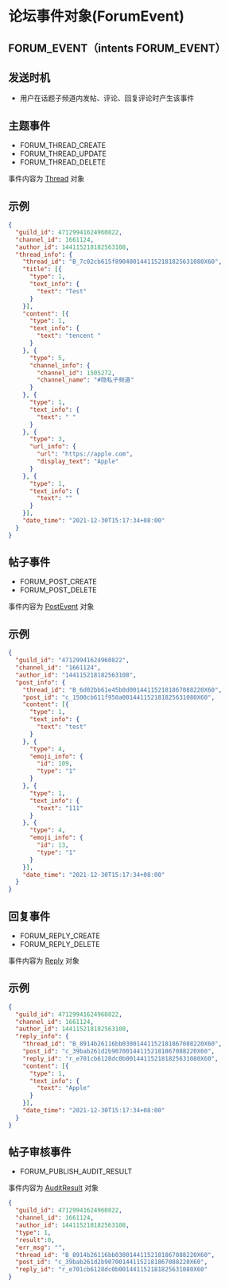 # 论坛事件对象(ForumEvent)

## FORUM_EVENT（intents FORUM_EVENT）

## 发送时机
- 用户在话题子频道内发帖、评论、回复评论时产生该事件

## 主题事件
- FORUM_THREAD_CREATE 
- FORUM_THREAD_UPDATE 
- FORUM_THREAD_DELETE

事件内容为 [Thread](model.md#Thread) 对象

## 示例

```json
{
  "guild_id": 47129941624960822,
  "channel_id": 1661124,
  "author_id": 144115218182563108,
  "thread_info": {
    "thread_id": "B_7c02cb615f8904001441152181825631080X60",
    "title": [{
      "type": 1,
      "text_info": {
        "text": "Test"
      }
    }],
    "content": [{
      "type": 1,
      "text_info": {
        "text": "tencent "
      }
    }, {
      "type": 5,
      "channel_info": {
        "channel_id": 1505272,
        "channel_name": "#隐私子频道"
      }
    }, {
      "type": 1,
      "text_info": {
        "text": " "
      }
    }, {
      "type": 3,
      "url_info": {
        "url": "https://apple.com",
        "display_text": "Apple"
      }
    }, {
      "type": 1,
      "text_info": {
        "text": ""
      }
    }],
    "date_time": "2021-12-30T15:17:34+08:00"
  }
}
```

## 帖子事件
- FORUM_POST_CREATE
- FORUM_POST_DELETE

事件内容为 [PostEvent](model.md#Post) 对象

## 示例

```json
{
  "guild_id": "47129941624960822",
  "channel_id": "1661124",
  "author_id": "144115218182563108",
  "post_info": {
    "thread_id": "B_6d02bb61e45b0d001441152181867088220X60",
    "post_id": "c_1500cb611f950a001441152181825631080X60",
    "content": [{
      "type": 1,
      "text_info": {
        "text": "test"
      }
    }, {
      "type": 4,
      "emoji_info": {
        "id": 109,
        "type": "1"
      }
    }, {
      "type": 1,
      "text_info": {
        "text": "111"
      }
    }, {
      "type": 4,
      "emoji_info": {
        "id": 13,
        "type": "1"
      }
    }],
    "date_time": "2021-12-30T15:17:34+08:00"
  }
}
```

## 回复事件
- FORUM_REPLY_CREATE
- FORUM_REPLY_DELETE

事件内容为 [Reply](model.md#Reply) 对象

## 示例

```json
{
  "guild_id": 47129941624960822,
  "channel_id": 1661124,
  "author_id": 144115218182563108,
  "reply_info": {
    "thread_id": "B_8914b26116bb03001441152181867088220X60",
    "post_id": "c_39bab261d2b907001441152181867088220X60",
    "reply_id": "r_e701cb6128dc0b001441152181825631080X60",
    "content": [{
      "type": 1,
      "text_info": {
        "text": "Apple"
      }
    }],
    "date_time": "2021-12-30T15:17:34+08:00"
  }
}
```

## 帖子审核事件

- FORUM_PUBLISH_AUDIT_RESULT

事件内容为 [AuditResult](model.md#AuditResult) 对象

```json
{
  "guild_id": 47129941624960822,
  "channel_id": 1661124,
  "author_id": 144115218182563108,
  "type": 1,
  "result":0,
  "err_msg": "",
  "thread_id": "B_8914b26116bb03001441152181867088220X60",
  "post_id": "c_39bab261d2b907001441152181867088220X60",
  "reply_id": "r_e701cb6128dc0b001441152181825631080X60"
}
```
